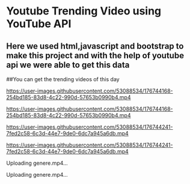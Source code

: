 # Youtube Trending Video using YouTube API
## Here we used html,javascript and bootstrap to make this project and with the help of youtube api we were able to get this data

##You can get the trending videos of this day


https://user-images.githubusercontent.com/53088534/176744168-254bd185-83d8-4c22-990d-57653b0990b4.mp4



https://user-images.githubusercontent.com/53088534/176744168-254bd185-83d8-4c22-990d-57653b0990b4.mp4



https://user-images.githubusercontent.com/53088534/176744241-7fed2c58-6c3d-44e7-9de0-6dc7a945a6db.mp4



https://user-images.githubusercontent.com/53088534/176744241-7fed2c58-6c3d-44e7-9de0-6dc7a945a6db.mp4



Uploading genere.mp4…



Uploading genere.mp4…

